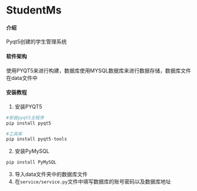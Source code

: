 # StudentMs

#### 介绍
Pyqt5创建的学生管理系统

#### 软件架构
使用PYQT5来进行构建，数据库使用MYSQL数据库来进行数据存储，数据库文件在data文件中


#### 安装教程
1. 安装PYQT5
```python
#安装pyqt5主程序
pip install pyqt5

#工具库
pip install pyqt5-tools
```
2. 安装PyMySQL
```python
pip install PyMySQL
```
3. 导入data文件夹中的数据库文件
4. 在`service/service.py`文件中填写数据库的账号密码以及数据库地址
